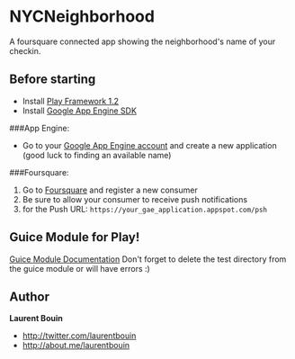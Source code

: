 NYCNeighborhood
===============

A foursquare connected app showing the neighborhood's name of your checkin.

Before starting
---------------------

   * Install [Play Framework 1.2](http://www.playframework.org/download)
   * Install [Google App Engine SDK](https://developers.google.com/appengine/downloads#Google_App_Engine_SDK_for_Java)

###App Engine:

   * Go to your [Google App Engine account](https://appengine.google.com/) and create a new application (good luck to finding an available name)

###Foursquare:

  1. Go to [Foursquare](https://foursquare.com/oauth) and register a new consumer
  2. Be sure to allow your consumer to receive push notifications
  3. for the Push URL: `https://your_gae_application.appspot.com/psh`


Guice Module for Play!
----------------------

[Guice Module Documentation](http://www.playframework.org/modules/guice-1.2/home)
Don't forget to delete the test directory from the guice module or will have errors :)

Author
-------

**Laurent Bouin**

+ http://twitter.com/laurentbouin
+ http://about.me/laurentbouin